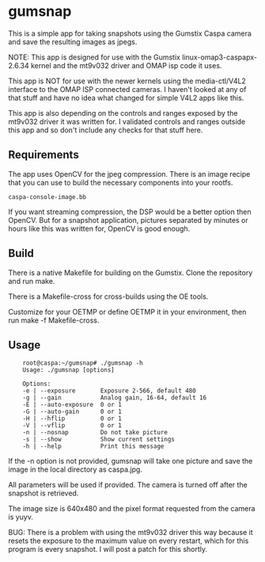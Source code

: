   gumsnap
=======

This is a simple app for taking snapshots using the Gumstix Caspa camera 
and save the resulting images as jpegs.


NOTE: This app is designed for use with the Gumstix linux-omap3-caspapx-2.6.34
kernel and the mt9v032 driver and OMAP isp code it uses. 

This app is NOT for use with the newer kernels using the media-ctl/V4L2
interface to the OMAP ISP connected cameras. I haven't looked at any of 
that stuff and have no idea what changed for simple V4L2 apps like this.

This app is also depending on the controls and ranges exposed by the mt9v032
driver it was written for. I validated controls and ranges outside this app
and so don't include any checks for that stuff here.



  Requirements
-------

The app uses OpenCV for the jpeg compression. There is an image recipe
that you can use to build the necessary components into your rootfs.

    caspa-console-image.bb


If you want streaming compression, the DSP would be a better option then
OpenCV. But for a snapshot application, pictures separated by minutes
or hours like this was written for, OpenCV is good enough.


  Build
-------

There is a native Makefile for building on the Gumstix. Clone the repository
and run make.

There is a Makefile-cross for cross-builds using the OE tools.

Customize for your OETMP or define OETMP it in your environment,
then run make -f Makefile-cross.


  Usage
-------

        root@caspa:~/gumsnap# ./gumsnap -h
        Usage: ./gumsnap [options]

        Options:
        -e | --exposure       Exposure 2-566, default 480
        -g | --gain           Analog gain, 16-64, default 16
        -E | --auto-exposure  0 or 1
        -G | --auto-gain      0 or 1
        -H | --hflip          0 or 1
        -V | --vflip          0 or 1
        -n | --nosnap         Do not take picture
        -s | --show           Show current settings
        -h | --help           Print this message



If the -n option is not provided, gumsnap will take one picture and save
the image in the local directory as caspa.jpg. 

All parameters will be used if provided. The camera is turned off after 
the snapshot is retrieved.

The image size is 640x480 and the pixel format requested from the camera
is yuyv.

BUG: There is a problem with using the mt9v032 driver this way because
it resets the exposure to the maximum value on every restart, which for 
this program is every snapshot. I will post a patch for this shortly.


